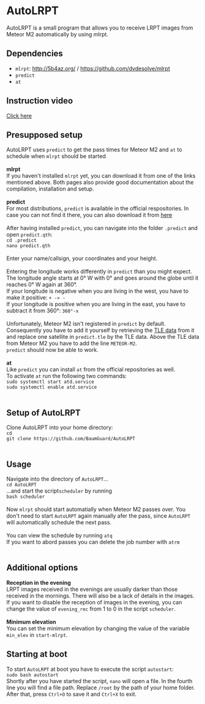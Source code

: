 # AutoLRPT
AutoLRPT is a small program that allows you to receive LRPT images from Meteor M2 automatically by using mlrpt.<br />

## Dependencies
- `mlrpt`: http://5b4az.org/ / https://github.com/dvdesolve/mlrpt<br />
- `predict`<br />
- `at`<br />

## Instruction video
[Click here](https://www.youtube.com/watch?v=uuR2U2ZGEiU)

## Presupposed setup
AutoLRPT uses `predict` to get the pass times for Meteor M2 and `at` to schedule when `mlrpt` should be started<br />
<br />
**mlrpt**<br />
If you haven't installed `mlrpt` yet, you can download it from one of the links mentioned above. Both pages also provide good documentation about the compilation, installation and setup.<br />
<br />
**predict**<br />
For most distributions, `predict` is available in the official respositories. In case you can not find it there, you can also download it from [here](https://www.qsl.net/kd2bd/predict.html)<br />
<br />
After having installed `predict`, you can navigate into the folder `.predict` and open `predict.qth`:<br />
`cd .predict`<br />
`nano predict.qth`<br /><br />
Enter your name/callsign, your coordinates and your height.<br /><br />
Entering the longitude works differently in `predict` than you might expect. The longitude angle starts at 0° W with 0° and goes around the globe until it reaches 0° W again at 360°.<br />
If your longitude is negative when you are living in the west, you have to make it positive: `+ -> -`<br />
If your longitude is positive when you are living in the east, you have to subtract it from 360°: `360°-x`<br />
<br />
Unfortunately, Meteor M2 isn't registered in `predict` by default. Consequently you have to add it yourself by retrieving the [TLE data](https://www.n2yo.com/satellite/?s=40069) from it and replace one satellite in `predict.tle` by the TLE data. Above the TLE data from Meteor M2 you have to add the line `METEOR-M2`.<br />
`predict` should now be able to work.<br />
<br />
**at**<br />
Like `predict` you can install `at` from the official repositories as well.<br />
To activate `at` run the following two commands:<br />
`sudo systemctl start atd.service`<br />
`sudo systemctl enable atd.service`<br />
<br />
## Setup of AutoLRPT<br />
Clone AutoLRPT into your home directory:<br />
`cd`<br />
`git clone https://github.com/BaumGuard/AutoLRPT`<br />
<br />
## Usage
Navigate into the directory of `AutoLRPT`...<br />
`cd AutoLRPT`<br />
...and start the script`scheduler` by running<br />
`bash scheduler`<br />
<br />
Now `mlrpt` should start automatially when Meteor M2 passes over. You don't need to start `AutoLRPT` again manually afer the pass, since `AutoLRPT` will automatically schedule the next pass.<br />
<br />
You can view the schedule by running `atq`<br />
If you want to abord passes you can delete the job number with `atrm`<br />
<br />
## Additional options
**Reception in the evening**<br />
LRPT images received in the evenings are usually darker than those received in the mornings. There will also be a lack of details in the images. If you want to disable the reception of images in the evening, you can change the value of `evening_rec` from 1 to 0 in the script `scheduler`.
<br />
<br />
**Minimum elevation**<br />You can set the minimum elevation by changing the value of the variable `min_elev` in `start-mlrpt`.
## Starting at boot<br />
To start `AutoLRPT` at boot you have to execute the script `autostart`:<br />
`sudo bash autostart`<br />
Shortly after you have started the script, `nano` will open a file. In the fourth line you will find a file path. Replace `/root` by the path of your home folder. After that, press `Ctrl+O` to save it and `Ctrl+X` to exit.<br />
